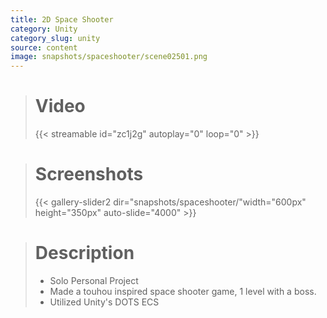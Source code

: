 ```yaml
---
title: 2D Space Shooter
category: Unity
category_slug: unity
source: content
image: snapshots/spaceshooter/scene02501.png
---
```


> # Video
>
> {{< streamable id="zc1j2g" autoplay="0" loop="0" >}}


># Screenshots
>
> {{< gallery-slider2 dir="snapshots/spaceshooter/"width="600px" height="350px" auto-slide="4000" >}}

> # Description
>
> - Solo Personal Project
> - Made a touhou inspired space shooter game, 1 level with a boss.
> - Utilized Unity's DOTS ECS
